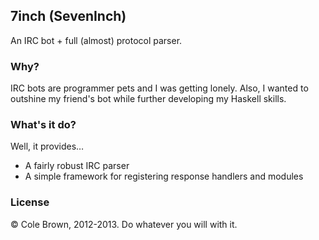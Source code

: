 7inch (SevenInch)
----------------
An IRC bot + full (almost) protocol parser.

### Why?

IRC bots are programmer pets and I was getting lonely. Also, I wanted to outshine my friend's bot while further developing my Haskell skills.

### What's it do?

Well, it provides…

- A fairly robust IRC parser
- A simple framework for registering response handlers and modules

### License

© Cole Brown, 2012-2013. Do whatever you will with it.
